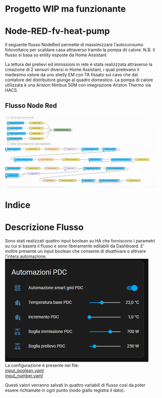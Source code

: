 # Progetto WIP ma funzionante

# Node-RED-fv-heat-pump

Il seguente flusso NodeRed permette di massimizzare l'autoconsumo fotovoltaico per scaldare casa attraverso tramite la pompa dii calore.
N.B. il flusso si basa su entity esposte da Home Assistant

La lettura dei prelievi ed immissioni in rete è stata realizzzata attraverso la creazione di 2 sensori diversi in Home Assistant, i quali prelevano il medesimo valore da uno shelly EM con TA fissato sul cavo che dal contatore del distributore giunge al quadro domestico.
La pompa di calore utilizzata è una Ariston Nimbus 50M con integrazione Ariston Thermo via HACS.

## Flusso Node Red
![alt text](https://github.com/cannos88/Node-REd-fv-heat-pump/blob/master/img/flow.PNG?raw=true)

# Indice

# Descrizione Flusso

Sono stati realizzati quattro input boolean su HA che forniscono i parametri su cui si baserà il flusso e sono liberamente editabili da Dashboard.
E' inoltre presente un input boolean che consente di disattivare o attivare l'intera automazione.
![alt text](https://github.com/cannos88/Node-REd-fv-heat-pump/blob/master/img/HA_Dashboard_component.PNG?raw=true)\
La configurazione è presente nei file:\
[input_boolean.yaml](https://github.com/cannos88/Node-REd-fv-heat-pump/blob/master/input_boolean.yaml)\
[input_number.yaml](https://github.com/cannos88/Node-REd-fv-heat-pump/blob/master/input_number.yaml)

Questi valori verranno salvati in quattro variabili di flusso cosi da poter essere richiamate in ogni punto (nodo giallo registra il dato).
